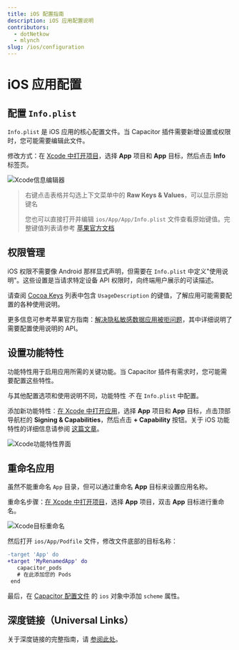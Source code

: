 ```yaml
---
title: iOS 配置指南
description: iOS 应用配置说明
contributors:
  - dotNetkow
  - mlynch
slug: /ios/configuration
---
```


# iOS 应用配置

## 配置 `Info.plist`

`Info.plist` 是 iOS 应用的核心配置文件。当 Capacitor 插件需要新增设置或权限时，您可能需要编辑此文件。

修改方式：在 [Xcode 中打开项目](/main/ios/index.md#opening-the-ios-project)，选择 **App** 项目和 **App** 目标，然后点击 **Info** 标签页。

![Xcode信息编辑器](/img/v6/docs/ios/xcode-info-editor.png)

> 右键点击表格并勾选上下文菜单中的 **Raw Keys & Values**，可以显示原始键名
>
> 您也可以直接打开并编辑 `ios/App/App/Info.plist` 文件查看原始键值。完整键值列表请参考 [苹果官方文档](https://developer.apple.com/library/archive/documentation/General/Reference/InfoPlistKeyReference/Introduction/Introduction.html)

## 权限管理

iOS 权限不需要像 Android 那样显式声明，但需要在 `Info.plist` 中定义"使用说明"。这些设置是当请求特定设备 API 权限时，向终端用户展示的可读描述。

请查阅 [Cocoa Keys](https://developer.apple.com/library/content/documentation/General/Reference/InfoPlistKeyReference/Articles/CocoaKeys.html) 列表中包含 `UsageDescription` 的键值，了解应用可能需要配置的各种使用说明。

更多信息可参考苹果官方指南：[解决隐私敏感数据应用被拒问题](https://developer.apple.com/library/content/qa/qa1937/_index.html)，其中详细说明了需要配置使用说明的 API。

## 设置功能特性

功能特性用于启用应用所需的关键功能。当 Capacitor 插件有需求时，您可能需要配置这些特性。

与其他配置选项和使用说明不同，功能特性 _不_ 在 `Info.plist` 中配置。

添加新功能特性：[在 Xcode 中打开应用](/main/ios/index.md#opening-the-ios-project)，选择 **App** 项目和 **App** 目标，点击顶部导航栏的 **Signing & Capabilities**，然后点击 **+ Capability** 按钮。关于 iOS 功能特性的详细信息请参阅 [这篇文章](https://developer.apple.com/documentation/xcode/adding_capabilities_to_your_app)。

![Xcode功能特性界面](/img/v6/docs/ios/xcode-capabilities.png)

## 重命名应用

虽然不能重命名 `App` 目录，但可以通过重命名 **App** 目标来设置应用名称。

重命名步骤：[在 Xcode 中打开项目](/main/ios/index.md#opening-the-ios-project)，选择 **App** 项目，双击 **App** 目标进行重命名。

![Xcode目标重命名](/img/v6/docs/ios/xcode-target.png)

然后打开 `ios/App/Podfile` 文件，修改文件底部的目标名称：

```diff
-target 'App' do
+target 'MyRenamedApp' do
   capacitor_pods
   # 在此添加您的 Pods
 end
```

最后，在 [Capacitor 配置文件](/main/reference/config.md#schema) 的 `ios` 对象中添加 `scheme` 属性。

## 深度链接（Universal Links）

关于深度链接的完整指南，请 [参阅此处](/main/guides/deep-links.md)。
